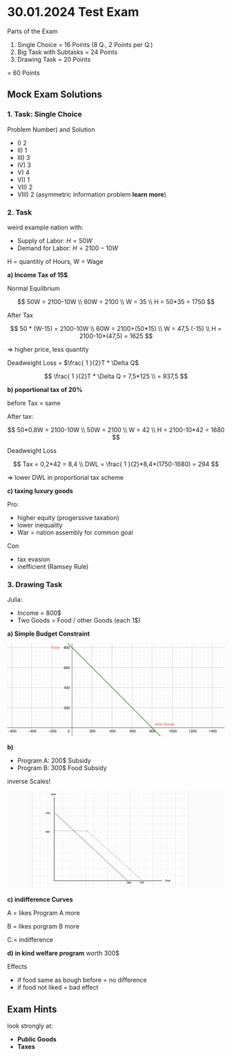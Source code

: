 # 30.01.2024 Test Exam

Parts of the Exam

1. Single Choice = 16 Points (8 Q., 2 Points per Q.)
2. Big Task with Subtasks = 24 Points
3. Drawing Task = 20 Points

= 60 Points



## Mock Exam Solutions

### 1. Task: Single Choice

Problem Number) and Solution

- I) 2
- II) 1
- III) 3
- IV) 3
- V) 4
- VI) 1
- VII) 2
- VIII) 2 (asymmetric information problem **learn more**)

### 2. Task

weird example nation with:

- Supply of Labor: $H = 50W$
- Demand for Labor: $H = 2100-10W$

H = quantitiy of Hours, W = Wage

**a)  Income Tax of 15$** 

Normal Equilbrium

$$
50W = 2100-10W \\
60W = 2100 \\
W = 35 \\
H = 50*35 = 1750
$$

After Tax

$$
50 * (W-15) = 2100-10W \\
60W = 2100+(50*15) \\
W = 47,5 (-15) \\
H = 2100-10*(47,5) = 1625
$$

=> higher price, less quantity

Deadweight Loss = $\frac{ 1 }{2}T * \Delta Q$

$$
\frac{ 1 }{2}T * \Delta Q = 7,5*125 \\
= 937,5
$$

**b) poportional tax of 20%** 

before Tax = same

After tax:

$$
50*0.8W = 2100-10W \\
50W = 2100 \\
W = 42 \\
H = 2100-10*42 = 1680
$$

Deadweight Loss

$$
Tax = 0,2*42 = 8,4 \\
DWL = \frac{ 1 }{2}*8,4*(1750-1680) = 294
$$

=> lower DWL in proportional tax scheme

**c) taxing luxury goods**

Pro:

- higher equity (progerssive taxation)
- lower inequality
- War = nation assembly for common goal



Con

- tax evasion
- inefficient (Ramsey Rule)

### 3. Drawing Task

Julia: 

- Income = 800$
- Two Goods = Food / other Goods (each 1$)

**a) Simple Budget Constraint**

![img](../images/2024-01-30_17-33-04.jpg)

**b)**

- Program A: 200$ Subsidy
- Program B: 300$ Food Subsidy

inverse Scales!

![img](../images/2024-01-30_17-42-39.jpg)

**c) indifference Curves**

A = likes Program A more

B = likes porgram B more

C.= indifference



**d) in kind welfare program** worth 300$

Effects

- if food same as bough before = no difference
- if food not liked = bad effect



## Exam Hints

look strongly at:

- **Public Goods**
- **Taxes**
